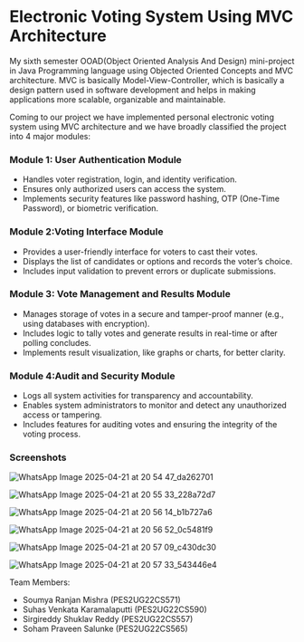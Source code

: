 # Electronic Voting System Using MVC Architecture

My sixth semester OOAD(Object Oriented Analysis And Design) mini-project in Java Programming language using Objected Oriented Concepts and MVC architecture. MVC is basically Model-View-Controller, which is basically a design pattern used in software development and helps in making applications more scalable, organizable and maintainable.

Coming to our project we have implemented personal electronic voting system using MVC architecture and we have broadly classified the project into 4 major modules:

### Module 1: User Authentication Module
- Handles voter registration, login, and identity verification.
- Ensures only authorized users can access the system.
- Implements security features like password hashing, OTP (One-Time Password), or biometric verification.

### Module 2:Voting Interface Module
- Provides a user-friendly interface for voters to cast their votes.
- Displays the list of candidates or options and records the voter’s choice.
- Includes input validation to prevent errors or duplicate submissions.

### Module 3: Vote Management and Results Module
- Manages storage of votes in a secure and tamper-proof manner (e.g., using databases with encryption).
- Includes logic to tally votes and generate results in real-time or after polling concludes.
- Implements result visualization, like graphs or charts, for better clarity.

### Module 4:Audit and Security Module
- Logs all system activities for transparency and accountability.
- Enables system administrators to monitor and detect any unauthorized access or tampering.
- Includes features for auditing votes and ensuring the integrity of the voting process.

### Screenshots

![WhatsApp Image 2025-04-21 at 20 54 47_da262701](https://github.com/user-attachments/assets/fd31083c-4eed-464f-82d3-6960d4ea2491)

![WhatsApp Image 2025-04-21 at 20 55 33_228a72d7](https://github.com/user-attachments/assets/97ba6af2-1955-4064-9585-47f7188b3b84)

![WhatsApp Image 2025-04-21 at 20 56 14_b1b727a6](https://github.com/user-attachments/assets/193c820d-f47b-42db-a55d-7faacbef9af3)

![WhatsApp Image 2025-04-21 at 20 56 52_0c5481f9](https://github.com/user-attachments/assets/769e9f2e-7731-45fb-b134-17e83717d512)

![WhatsApp Image 2025-04-21 at 20 57 09_c430dc30](https://github.com/user-attachments/assets/a6f40c7e-e0b5-47a5-bfcd-c9d73fba67c2)

![WhatsApp Image 2025-04-21 at 20 57 33_543446e4](https://github.com/user-attachments/assets/3229be18-4725-42fb-9c2c-d8cca43303f1)






Team Members:  
- Soumya Ranjan Mishra (PES2UG22CS571)  
- Suhas Venkata Karamalaputti (PES2UG22CS590)  
- Sirgireddy Shuklav Reddy (PES2UG22CS557)  
- Soham Praveen Salunke (PES2UG22CS565)

